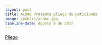 ```yaml
---
layout: post
title: ACDAC Presenta pliego de peticiones
image: /public/acdac.jpg
timeline-date: Agosto 8 de 2017
---
```


[Pliego](http://www.acdac.org.co/noticias-acdac/item/3885-pliego-de-peticiones-2017)
